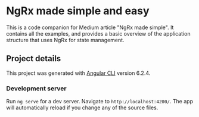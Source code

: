 # NgRx made simple and easy

This is a code companion for Medium article "NgRx made simple". It contains all the examples, and provides a basic overview of the application structure that uses NgRx for state management.

## Project details

This project was generated with [Angular CLI](https://github.com/angular/angular-cli) version 6.2.4.

### Development server

Run `ng serve` for a dev server. Navigate to `http://localhost:4200/`. The app will automatically reload if you change any of the source files.